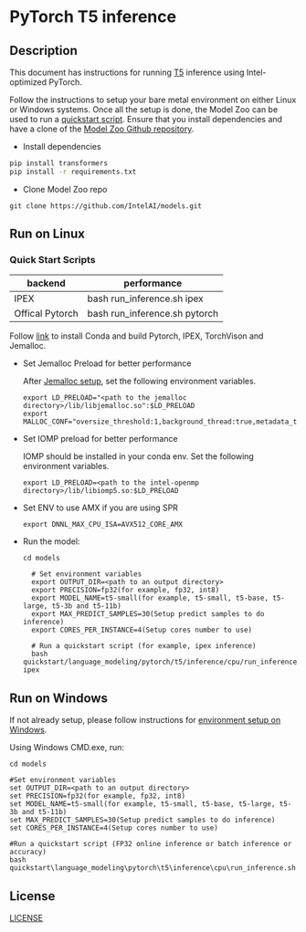 <!--- 0. Title -->
# PyTorch T5 inference

<!-- 10. Description -->
## Description

This document has instructions for running [T5](https://huggingface.co/docs/transformers/model_doc/t5) inference using
Intel-optimized PyTorch.

Follow the instructions to setup your bare metal environment on either Linux or Windows systems. Once all the setup is done,
the Model Zoo can be used to run a [quickstart script](#quick-start-scripts).
Ensure that you install dependencies and have a clone of the [Model Zoo Github repository](https://github.com/IntelAI/models).

* Install dependencies

```bash
pip install transformers
pip install -r requirements.txt
```
* Clone Model Zoo repo
```
git clone https://github.com/IntelAI/models.git
```

## Run on Linux

### Quick Start Scripts

|  backend   | performance  |
| ----------- | ----------- |
| IPEX        | bash run_inference.sh ipex |
| Offical Pytorch        | bash run_inference.sh pytorch | 

Follow [link](/docs/general/pytorch/BareMetalSetup.md) to install Conda and build Pytorch, IPEX, TorchVison and Jemalloc.

* Set Jemalloc Preload for better performance

  After [Jemalloc setup](/docs/general/pytorch/BareMetalSetup.md#build-jemalloc), set the following environment variables.
  ```
  export LD_PRELOAD="<path to the jemalloc directory>/lib/libjemalloc.so":$LD_PRELOAD
  export MALLOC_CONF="oversize_threshold:1,background_thread:true,metadata_thp:auto,dirty_decay_ms:9000000000,muzzy_decay_ms:9000000000"
  ```

* Set IOMP preload for better performance

  IOMP should be installed in your conda env. Set the following environment variables.
  ```
  export LD_PRELOAD=<path to the intel-openmp directory>/lib/libiomp5.so:$LD_PRELOAD
  ```

* Set ENV to use AMX if you are using SPR
  ```
  export DNNL_MAX_CPU_ISA=AVX512_CORE_AMX
  ```

* Run the model:
  ```
  cd models

    # Set environment variables
    export OUTPUT_DIR=<path to an output directory>
    export PRECISION=fp32(for example, fp32, int8)
    export MODEL_NAME=t5-small(for example, t5-small, t5-base, t5-large, t5-3b and t5-11b)
    export MAX_PREDICT_SAMPLES=30(Setup predict samples to do inference)
    export CORES_PER_INSTANCE=4(Setup cores number to use)
    
    # Run a quickstart script (for example, ipex inference)
    bash quickstart/language_modeling/pytorch/t5/inference/cpu/run_inference.sh ipex
  ```

## Run on Windows
If not already setup, please follow instructions for [environment setup on Windows](/docs/general/Windows.md).

Using Windows CMD.exe, run:
```
cd models

#Set environment variables
set OUTPUT_DIR=<path to an output directory>
set PRECISION=fp32(for example, fp32, int8)
set MODEL_NAME=t5-small(for example, t5-small, t5-base, t5-large, t5-3b and t5-11b)
set MAX_PREDICT_SAMPLES=30(Setup predict samples to do inference)
set CORES_PER_INSTANCE=4(Setup cores number to use)

#Run a quickstart script (FP32 online inference or batch inference or accuracy)
bash quickstart\language_modeling\pytorch\t5\inference\cpu\run_inference.sh 

```

<!--- 80. License -->
## License
[LICENSE](https://github.com/IntelAI/models/blob/master/LICENSE)
